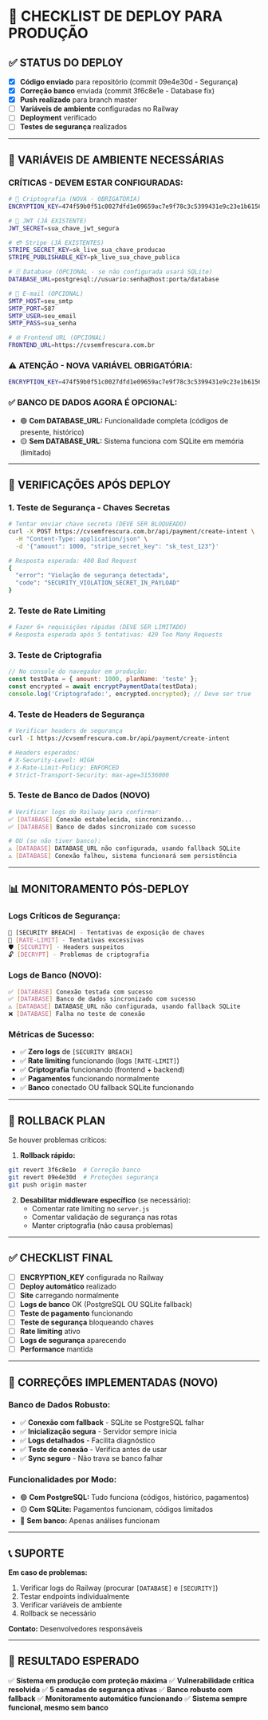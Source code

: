 # 🚀 CHECKLIST DE DEPLOY PARA PRODUÇÃO

## ✅ STATUS DO DEPLOY
- [x] **Código enviado** para repositório (commit 09e4e30d - Segurança)
- [x] **Correção banco** enviada (commit 3f6c8e1e - Database fix)
- [x] **Push realizado** para branch master
- [ ] **Variáveis de ambiente** configuradas no Railway
- [ ] **Deployment** verificado
- [ ] **Testes de segurança** realizados

---

## 🔧 VARIÁVEIS DE AMBIENTE NECESSÁRIAS

### **CRÍTICAS - DEVEM ESTAR CONFIGURADAS:**

```bash
# 🔑 Criptografia (NOVA - OBRIGATÓRIA)
ENCRYPTION_KEY=474f59b0f51c0027dfd1e09659ac7e9f78c3c5399431e9c23e1b61569e62eb98

# 🔐 JWT (JÁ EXISTENTE)
JWT_SECRET=sua_chave_jwt_segura

# 💳 Stripe (JÁ EXISTENTES)
STRIPE_SECRET_KEY=sk_live_sua_chave_producao
STRIPE_PUBLISHABLE_KEY=pk_live_sua_chave_publica

# 🗄️ Database (OPCIONAL - se não configurada usará SQLite)
DATABASE_URL=postgresql://usuario:senha@host:porta/database

# 📧 E-mail (OPCIONAL)
SMTP_HOST=seu_smtp
SMTP_PORT=587
SMTP_USER=seu_email
SMTP_PASS=sua_senha

# 🌐 Frontend URL (OPCIONAL)
FRONTEND_URL=https://cvsemfrescura.com.br
```

### **⚠️ ATENÇÃO - NOVA VARIÁVEL OBRIGATÓRIA:**
```bash
ENCRYPTION_KEY=474f59b0f51c0027dfd1e09659ac7e9f78c3c5399431e9c23e1b61569e62eb98
```

### **✅ BANCO DE DADOS AGORA É OPCIONAL:**
- 🟢 **Com DATABASE_URL:** Funcionalidade completa (códigos de presente, histórico)
- 🟡 **Sem DATABASE_URL:** Sistema funciona com SQLite em memória (limitado)

---

## 🚦 VERIFICAÇÕES APÓS DEPLOY

### 1. **Teste de Segurança - Chaves Secretas**
```bash
# Tentar enviar chave secreta (DEVE SER BLOQUEADO)
curl -X POST https://cvsemfrescura.com.br/api/payment/create-intent \
  -H "Content-Type: application/json" \
  -d '{"amount": 1000, "stripe_secret_key": "sk_test_123"}'

# Resposta esperada: 400 Bad Request
{
  "error": "Violação de segurança detectada",
  "code": "SECURITY_VIOLATION_SECRET_IN_PAYLOAD"
}
```

### 2. **Teste de Rate Limiting**
```bash
# Fazer 6+ requisições rápidas (DEVE SER LIMITADO)
# Resposta esperada após 5 tentativas: 429 Too Many Requests
```

### 3. **Teste de Criptografia**
```javascript
// No console do navegador em produção:
const testData = { amount: 1000, planName: 'teste' };
const encrypted = await encryptPaymentData(testData);
console.log('Criptografado:', encrypted.encrypted); // Deve ser true
```

### 4. **Teste de Headers de Segurança**
```bash
# Verificar headers de segurança
curl -I https://cvsemfrescura.com.br/api/payment/create-intent

# Headers esperados:
# X-Security-Level: HIGH
# X-Rate-Limit-Policy: ENFORCED
# Strict-Transport-Security: max-age=31536000
```

### 5. **Teste de Banco de Dados (NOVO)**
```bash
# Verificar logs do Railway para confirmar:
✅ [DATABASE] Conexão estabelecida, sincronizando...
✅ [DATABASE] Banco de dados sincronizado com sucesso

# OU (se não tiver banco):
⚠️ [DATABASE] DATABASE_URL não configurada, usando fallback SQLite
⚠️ [DATABASE] Conexão falhou, sistema funcionará sem persistência
```

---

## 📊 MONITORAMENTO PÓS-DEPLOY

### **Logs Críticos de Segurança:**
```bash
🚨 [SECURITY BREACH] - Tentativas de exposição de chaves
🚨 [RATE-LIMIT] - Tentativas excessivas
🛡️ [SECURITY] - Headers suspeitos
🔓 [DECRYPT] - Problemas de criptografia
```

### **Logs de Banco (NOVO):**
```bash
✅ [DATABASE] Conexão testada com sucesso
✅ [DATABASE] Banco de dados sincronizado com sucesso
⚠️ [DATABASE] DATABASE_URL não configurada, usando fallback SQLite
❌ [DATABASE] Falha no teste de conexão
```

### **Métricas de Sucesso:**
- ✅ **Zero logs** de `[SECURITY BREACH]`
- ✅ **Rate limiting** funcionando (logs `[RATE-LIMIT]`)
- ✅ **Criptografia** funcionando (frontend + backend)
- ✅ **Pagamentos** funcionando normalmente
- ✅ **Banco** conectado OU fallback SQLite funcionando

---

## 🎯 ROLLBACK PLAN

Se houver problemas críticos:

1. **Rollback rápido:**
```bash
git revert 3f6c8e1e  # Correção banco
git revert 09e4e30d  # Proteções segurança
git push origin master
```

2. **Desabilitar middleware específico** (se necessário):
   - Comentar rate limiting no `server.js`
   - Comentar validação de segurança nas rotas
   - Manter criptografia (não causa problemas)

---

## ✅ CHECKLIST FINAL

- [ ] **ENCRYPTION_KEY** configurada no Railway
- [ ] **Deploy automático** realizado
- [ ] **Site** carregando normalmente
- [ ] **Logs de banco** OK (PostgreSQL OU SQLite fallback)
- [ ] **Teste de pagamento** funcionando
- [ ] **Teste de segurança** bloqueando chaves
- [ ] **Rate limiting** ativo
- [ ] **Logs de segurança** aparecendo
- [ ] **Performance** mantida

---

## 🔧 CORREÇÕES IMPLEMENTADAS (NOVO)

### **Banco de Dados Robusto:**
- ✅ **Conexão com fallback** - SQLite se PostgreSQL falhar
- ✅ **Inicialização segura** - Servidor sempre inicia
- ✅ **Logs detalhados** - Facilita diagnóstico
- ✅ **Teste de conexão** - Verifica antes de usar
- ✅ **Sync seguro** - Não trava se banco falhar

### **Funcionalidades por Modo:**
- 🟢 **Com PostgreSQL:** Tudo funciona (códigos, histórico, pagamentos)
- 🟡 **Com SQLite:** Pagamentos funcionam, códigos limitados
- 🔴 **Sem banco:** Apenas análises funcionam

---

## 📞 SUPORTE

**Em caso de problemas:**
1. Verificar logs do Railway (procurar `[DATABASE]` e `[SECURITY]`)
2. Testar endpoints individualmente
3. Verificar variáveis de ambiente
4. Rollback se necessário

**Contato:** Desenvolvedores responsáveis

---

## 🎉 RESULTADO ESPERADO

✅ **Sistema em produção com proteção máxima**
✅ **Vulnerabilidade crítica resolvida**
✅ **5 camadas de segurança ativas**
✅ **Banco robusto com fallback**
✅ **Monitoramento automático funcionando**
✅ **Sistema sempre funcional, mesmo sem banco** 